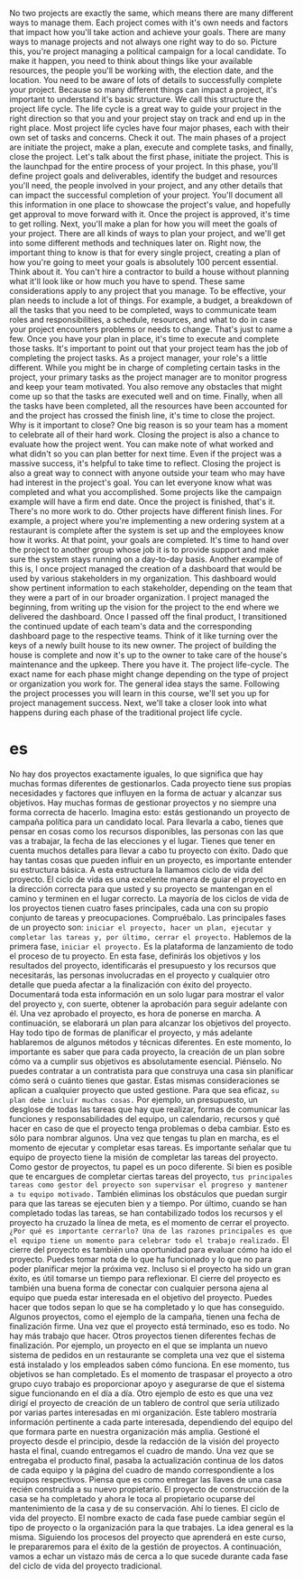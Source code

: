 No two projects are exactly the same, which means there are many different ways to manage them. Each project comes with it's own needs and factors that impact how you'll take action and achieve your goals. There are many ways to manage projects and not always one right way to do so. Picture this, you're project managing a political campaign for a local candidate. To make it happen, you need to think about things like your available resources, the people you'll be working with, the election date, and the location. You need to be aware of lots of details to successfully complete your project. Because so many different things can impact a project, it's important to understand it's basic structure. We call this structure the project life cycle. The life cycle is a great way to guide your project in the right direction so that you and your project stay on track and end up in the right place. Most project life cycles have four major phases, each with their own set of tasks and concerns. Check it out. The main phases of a project are initiate the project, make a plan, execute and complete tasks, and finally, close the project. Let's talk about the first phase, initiate the project. This is the launchpad for the entire process of your project. In this phase, you'll define project goals and deliverables, identify the budget and resources you'll need, the people involved in your project, and any other details that can impact the successful completion of your project. You'll document all this information in one place to showcase the project's value, and hopefully get approval to move forward with it. Once the project is approved, it's time to get rolling. Next, you'll make a plan for how you will meet the goals of your project. There are all kinds of ways to plan your project, and we'll get into some different methods and techniques later on. Right now, the important thing to know is that for every single project, creating a plan of how you're going to meet your goals is absolutely 100 percent essential. Think about it. You can't hire a contractor to build a house without planning what it'll look like or how much you have to spend. These same considerations apply to any project that you manage. To be effective, your plan needs to include a lot of things. For example, a budget, a breakdown of all the tasks that you need to be completed, ways to communicate team roles and responsibilities, a schedule, resources, and what to do in case your project encounters problems or needs to change. That's just to name a few. Once you have your plan in place, it's time to execute and complete those tasks. It's important to point out that your project team has the job of completing the project tasks. As a project manager, your role's a little different. While you might be in charge of completing certain tasks in the project, your primary tasks as the project manager are to monitor progress and keep your team motivated. You also remove any obstacles that might come up so that the tasks are executed well and on time. Finally, when all the tasks have been completed, all the resources have been accounted for and the project has crossed the finish line, it's time to close the project. Why is it important to close? One big reason is so your team has a moment to celebrate all of their hard work. Closing the project is also a chance to evaluate how the project went. You can make note of what worked and what didn't so you can plan better for next time. Even if the project was a massive success, it's helpful to take time to reflect. Closing the project is also a great way to connect with anyone outside your team who may have had interest in the project's goal. You can let everyone know what was completed and what you accomplished. Some projects like the campaign example will have a firm end date. Once the project is finished, that's it. There's no more work to do. Other projects have different finish lines. For example, a project where you're implementing a new ordering system at a restaurant is complete after the system is set up and the employees know how it works. At that point, your goals are completed. It's time to hand over the project to another group whose job it is to provide support and make sure the system stays running on a day-to-day basis. Another example of this is, I once project managed the creation of a dashboard that would be used by various stakeholders in my organization. This dashboard would show pertinent information to each stakeholder, depending on the team that they were a part of in our broader organization. I project managed the beginning, from writing up the vision for the project to the end where we delivered the dashboard. Once I passed off the final product, I transitioned the continued update of each team's data and the corresponding dashboard page to the respective teams. Think of it like turning over the keys of a newly built house to its new owner. The project of building the house is complete and now it's up to the owner to take care of the house's maintenance and the upkeep. There you have it. The project life-cycle. The exact name for each phase might change depending on the type of project or organization you work for. The general idea stays the same. Following the project processes you will learn in this course, we'll set you up for project management success. Next, we'll take a closer look into what happens during each phase of the traditional project life cycle.

# es

No hay dos proyectos exactamente iguales, lo que significa que hay muchas formas diferentes de gestionarlos. Cada proyecto tiene sus propias necesidades y factores que influyen en la forma de actuar y alcanzar sus objetivos. Hay muchas formas de gestionar proyectos y no siempre una forma correcta de hacerlo. Imagina esto: estás gestionando un proyecto de campaña política para un candidato local. Para llevarla a cabo, tienes que pensar en cosas como los recursos disponibles, las personas con las que vas a trabajar, la fecha de las elecciones y el lugar. Tienes que tener en cuenta muchos detalles para llevar a cabo tu proyecto con éxito. Dado que hay tantas cosas que pueden influir en un proyecto, es importante entender su estructura básica. A esta estructura la llamamos ciclo de vida del proyecto. El ciclo de vida es una excelente manera de guiar el proyecto en la dirección correcta para que usted y su proyecto se mantengan en el camino y terminen en el lugar correcto. La mayoría de los ciclos de vida de los proyectos tienen cuatro fases principales, cada una con su propio conjunto de tareas y preocupaciones. Compruébalo. Las principales fases de un proyecto son: `iniciar el proyecto, hacer un plan, ejecutar y completar las tareas y, por último, cerrar el proyecto.` Hablemos de la primera fase, `iniciar el proyecto.` Es la plataforma de lanzamiento de todo el proceso de tu proyecto. En esta fase, definirás los objetivos y los resultados del proyecto, identificarás el presupuesto y los recursos que necesitarás, las personas involucradas en el proyecto y cualquier otro detalle que pueda afectar a la finalización con éxito del proyecto. Documentará toda esta información en un solo lugar para mostrar el valor del proyecto y, con suerte, obtener la aprobación para seguir adelante con él. Una vez aprobado el proyecto, es hora de ponerse en marcha. A continuación, se elaborará un plan para alcanzar los objetivos del proyecto. Hay todo tipo de formas de planificar el proyecto, y más adelante hablaremos de algunos métodos y técnicas diferentes. En este momento, lo importante es saber que para cada proyecto, la creación de un plan sobre cómo va a cumplir sus objetivos es absolutamente esencial. Piénselo. No puedes contratar a un contratista para que construya una casa sin planificar cómo será o cuánto tienes que gastar.
Estas mismas consideraciones se aplican a cualquier proyecto que usted gestione. Para que sea eficaz, `su plan debe incluir muchas cosas.` Por ejemplo, un presupuesto, un desglose de todas las tareas que hay que realizar, formas de comunicar las funciones y responsabilidades del equipo, un calendario, recursos y qué hacer en caso de que el proyecto tenga problemas o deba cambiar. Esto es sólo para nombrar algunos. Una vez que tengas tu plan en marcha, es el momento de ejecutar y completar esas tareas. Es importante señalar que tu equipo de proyecto tiene la misión de completar las tareas del proyecto. Como gestor de proyectos, tu papel es un poco diferente. Si bien es posible que te encargues de completar ciertas tareas del proyecto, `tus principales tareas como gestor del proyecto son supervisar el progreso y mantener a tu equipo motivado.` También eliminas los obstáculos que puedan surgir para que las tareas se ejecuten bien y a tiempo. Por último, cuando se han completado todas las tareas, se han contabilizado todos los recursos y el proyecto ha cruzado la línea de meta, es el momento de cerrar el proyecto. `¿Por qué es importante cerrarlo? Una de las razones principales es que el equipo tiene un momento para celebrar todo el trabajo realizado.` El cierre del proyecto es también una oportunidad para evaluar cómo ha ido el proyecto. Puedes tomar nota de lo que ha funcionado y lo que no para poder planificar mejor la próxima vez. Incluso si el proyecto ha sido un gran éxito, es útil tomarse un tiempo para reflexionar. El cierre del proyecto es también una buena forma de conectar con cualquier persona ajena al equipo que pueda estar interesada en el objetivo del proyecto. Puedes hacer que todos sepan lo que se ha completado y lo que has conseguido. Algunos proyectos, como el ejemplo de la campaña, tienen una fecha de finalización firme. Una vez que el proyecto está terminado, eso es todo. No hay más trabajo que hacer. Otros proyectos tienen diferentes fechas de finalización. Por ejemplo, un proyecto en el que se implanta un nuevo sistema de pedidos en un restaurante se completa una vez que el sistema está instalado y los empleados saben cómo funciona. En ese momento, tus objetivos se han completado. Es el momento de traspasar el proyecto a otro grupo cuyo trabajo es proporcionar apoyo y asegurarse de que el sistema sigue funcionando en el día a día. Otro ejemplo de esto es que una vez dirigí el proyecto de creación de un tablero de control que sería utilizado por varias partes interesadas en mi organización. Este tablero mostraría información pertinente a cada parte interesada, dependiendo del equipo del que formara parte en nuestra organización más amplia. Gestioné el proyecto desde el principio, desde la redacción de la visión del proyecto hasta el final, cuando entregamos el cuadro de mando. Una vez que se entregaba el producto final, pasaba la actualización continua de los datos de cada equipo y la página del cuadro de mando correspondiente a los equipos respectivos. Piensa que es como entregar las llaves de una casa recién construida a su nuevo propietario. El proyecto de construcción de la casa se ha completado y ahora le toca al propietario ocuparse del mantenimiento de la casa y de su conservación. Ahí lo tienes. El ciclo de vida del proyecto. El nombre exacto de cada fase puede cambiar según el tipo de proyecto o la organización para la que trabajes. La idea general es la misma. Siguiendo los procesos del proyecto que aprenderá en este curso, le prepararemos para el éxito de la gestión de proyectos. A continuación, vamos a echar un vistazo más de cerca a lo que sucede durante cada fase del ciclo de vida del proyecto tradicional.
